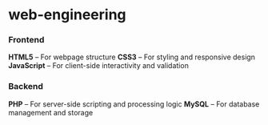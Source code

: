 # web-engineering

###  Frontend
 **HTML5** – For webpage structure
 **CSS3** – For styling and responsive design
 **JavaScript** – For client-side interactivity and validation

###  Backend
 **PHP** – For server-side scripting and processing logic
 **MySQL** – For database management and storage
